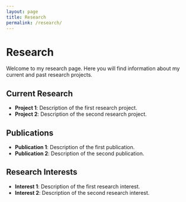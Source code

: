 ```yaml
---
layout: page
title: Research
permalink: /research/
---
```


# Research

Welcome to my research page. Here you will find information about my current and past research projects.

## Current Research

- **Project 1**: Description of the first research project.
- **Project 2**: Description of the second research project.

## Publications

- **Publication 1**: Description of the first publication.
- **Publication 2**: Description of the second publication.

## Research Interests

- **Interest 1**: Description of the first research interest.
- **Interest 2**: Description of the second research interest.